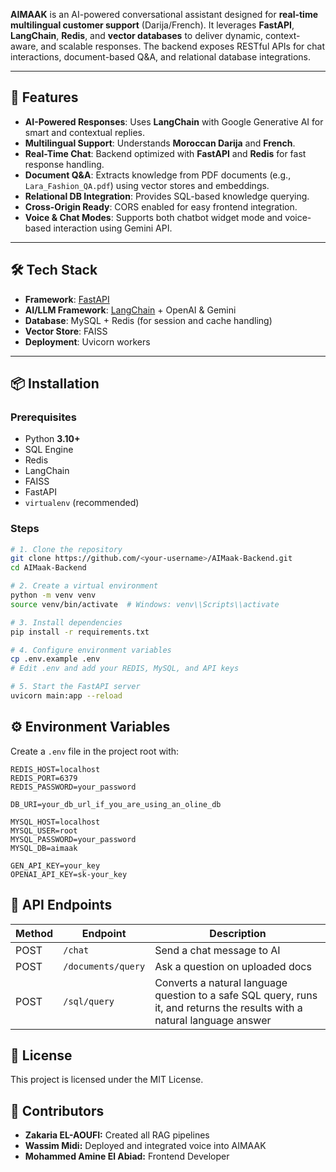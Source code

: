 **AIMAAK** is an AI-powered conversational assistant designed for **real-time multilingual customer support** (Darija/French). It leverages **FastAPI**, **LangChain**, **Redis**, and **vector databases** to deliver dynamic, context-aware, and scalable responses. The backend exposes RESTful APIs for chat interactions, document-based Q&A, and relational database integrations.

---

## 🚀 Features
- **AI-Powered Responses**: Uses **LangChain** with Google Generative AI for smart and contextual replies.
- **Multilingual Support**: Understands **Moroccan Darija** and **French**.
- **Real-Time Chat**: Backend optimized with **FastAPI** and **Redis** for fast response handling.
- **Document Q&A**: Extracts knowledge from PDF documents (e.g., `Lara_Fashion_QA.pdf`) using vector stores and embeddings.
- **Relational DB Integration**: Provides SQL-based knowledge querying.
- **Cross-Origin Ready**: CORS enabled for easy frontend integration.
- **Voice & Chat Modes**: Supports both chatbot widget mode and voice-based interaction using Gemini API.

---

## 🛠 Tech Stack
- **Framework**: [FastAPI](https://fastapi.tiangolo.com/)
- **AI/LLM Framework**: [LangChain](https://www.langchain.com/) + OpenAI & Gemini
- **Database**: MySQL + Redis (for session and cache handling)
- **Vector Store**: FAISS
- **Deployment**: Uvicorn workers

---

## 📦 Installation

### Prerequisites
- Python **3.10+**
- SQL Engine
- Redis
- LangChain
- FAISS
- FastAPI
- `virtualenv` (recommended)

### Steps
```bash
# 1. Clone the repository
git clone https://github.com/<your-username>/AIMaak-Backend.git
cd AIMaak-Backend

# 2. Create a virtual environment
python -m venv venv
source venv/bin/activate  # Windows: venv\\Scripts\\activate

# 3. Install dependencies
pip install -r requirements.txt

# 4. Configure environment variables
cp .env.example .env
# Edit .env and add your REDIS, MySQL, and API keys

# 5. Start the FastAPI server
uvicorn main:app --reload
```

## ⚙️ Environment Variables

Create a `.env` file in the project root with:
```
REDIS_HOST=localhost
REDIS_PORT=6379
REDIS_PASSWORD=your_password

DB_URI=your_db_url_if_you_are_using_an_oline_db

MYSQL_HOST=localhost
MYSQL_USER=root
MYSQL_PASSWORD=your_password
MYSQL_DB=aimaak

GEN_API_KEY=your_key
OPENAI_API_KEY=sk-your_key
```

## 🔗 API Endpoints

| Method | Endpoint            | Description                     |
| ------ | ------------------- | ------------------------------- |
| POST   | `/chat`             | Send a chat message to AI       |
| POST   | `/documents/query`  | Ask a question on uploaded docs |
| POST   | `/sql/query`        | Converts a natural language question to a safe SQL query, runs it, and returns the results with a natural language answer |

## 📜 License

This project is licensed under the MIT License.

## 👥 Contributors
- **Zakaria EL-AOUFI:** Created all RAG pipelines
- **Wassim Midi:** Deployed and integrated voice into AIMAAK
- **Mohammed Amine El Abiad:** Frontend Developer
